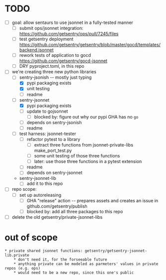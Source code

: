# TODO

 * [ ] goal: allow sentaurs to use jsonnet in a fully-tested manner
    * [ ] submit ops/jsonnet integration:
      https://github.com/getsentry/ops/pull/7245/files
    * [ ] test getsentry deployment
      https://github.com/getsentry/getsentry/blob/master/gocd/templates/backend.jsonnet
    * [ ] rework tests of application to gocd
      https://github.com/getsentry/gocd-jsonnet
    * [ ] DRY pyproject.toml, in this repo
 * [ ] we're creating three new python libraries
     * [ ] sentry-jsonish -- mostly just typing
        * [x] pypi packaging exists
        * [x] unit testing
        * [ ] readme
     * [ ] sentry-jsonnet
        * [x] pypi packaging exists
        * [ ] update to gojsonnet
            * [ ] blocked by: figure out why our pypi GHA has no `go`
        * [ ] depends on sentry-jsonish
        * [ ] readme
     * [ ] test harness: jsonnet-tester
        * [ ] refactor pytest to a library
            * [ ] extract three functions from jsonnet-private-libs make_port_test.py
            * [ ] some unit testing of those three functions
            * [ ] later: use those three functions in a pytest extension
        * [ ] readme
        * [ ] depends on sentry-jsonnet
    * sentry-jsonnet-lib
        * [ ] add it to this repo
 * [ ] repo scope:
    * [ ] set up autoreleasing
        * [ ] GHA "release" action -- prepares assets and creates an issue in github.com/getsentry/publish
        * [ ] blocked by: add all three packages to this repo
 * [ ] delete the old getsentry/private-jsonnet-libs

# out of scope

    * private shared jsonnet functions: getsentry/getsentry-jsonnet-lib.private
        * don't need it, for the forseeable future
        * anything private can be modeled as parmeters' values in private repos (e.g. ops)
        * would need to be a new repo, since this one's public
